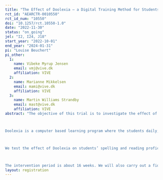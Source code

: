 ```yaml
---
title: "The Effect of Doolexia – a Digital Training Method for Students with Dyslexia"
rct_id: "AEARCTR-0010550"
rct_id_num: "10550"
doi: "10.1257/rct.10550-1.0"
date: "2022-11-30"
status: "on_going"
jel: "I2, I24, J18"
start_year: "2022-10-01"
end_year: "2024-01-31"
pi: "Louise Beuchert"
pi_other:
  1:
    name: Vibeke Myrup Jensen
    email: vmj@vive.dk
    affiliation: VIVE
  2:
    name: Marianne Mikkelsen
    email: mami@vive.dk
    affiliation: VIVE
  3:
    name: Martin Williams Strandby
    email: mast@vive.dk
    affiliation: VIVE
abstract: "The objective of this trial is to investigate the effect of a new digital training method for students with dyslexia, called Doolexia.

Doolexia is a computer based learning program where the students daily, either in school or at home, train with custom reading and spelling exercises. An adaptive algorithm selects exercises to fit the proficiency of the student. A teacher at the school who is also trained to use Doolexia further supports the intervention with at least two weekly lessons throughout the intervention period. Doolexia is developed by Jan Bay Kønig and Peer Kromann Nielsen and pilot tested in eight schools (Kønig & Nielsen, 2021).

We test the effect of Doolexia on students’ spelling and reading proficiency compared to a control group of students at schools providing the usual dyslexic teaching. We conduct a cluster randomized controlled trial (C-RCT) involving approximately 30 schools and 500 students. We randomize at the school level. Schools assigned the treatment group will receive the intervention in January – June 2023 while the control schools teach as usual. The control schools will receive the intervention in August – December 2023.

The intervention period is about 16 weeks. We will also carry out a fidelity study on the students’ use of the computer program, implementation evaluation among the teachers to examine which factors hinder or improve the implementation of the intervention, and a cost analysis to calculate the intervention’s cost-effectiveness."
layout: registration
---
```


